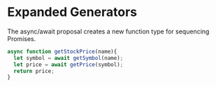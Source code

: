 # Expanded Generators

The async/await proposal creates a new function type for sequencing Promises.

```JavaScript
async function getStockPrice(name){
  let symbol = await getSymbol(name);
  let price = await getPrice(symbol);
  return price;
}
```

